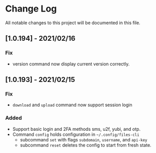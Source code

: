 # Change Log

All notable changes to this project will be documented in this file.

## [1.0.194] - 2021/02/16
### Fix
- version command now display current version correctly.

## [1.0.193] - 2021/02/15
### Fix
- `download` and `upload` command now support session login


### Added
- Support basic login and 2FA methods sms, u2f, yubi, and otp.
- Command `config` holds configuration in `~/.config/files-cli`
  - subcommand `set` with flags `subdomain`, `username`, and `api-key`
  - subcommand `reset` deletes the config to start from fresh state.
